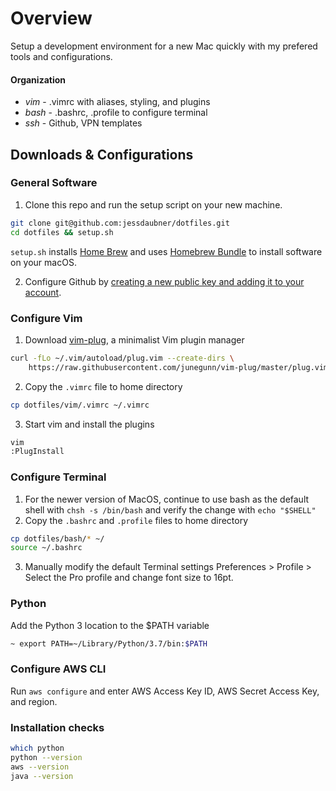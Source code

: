 # Overview
Setup a development environment for a new Mac quickly with my prefered tools and configurations.

#### Organization
* *vim* - .vimrc with aliases, styling, and plugins
* *bash* - .bashrc, .profile to configure terminal
* *ssh* - Github, VPN templates

## Downloads & Configurations

### General Software
1. Clone this repo and run the setup script on your new machine.

```bash
git clone git@github.com:jessdaubner/dotfiles.git
cd dotfiles && setup.sh
```
`setup.sh` installs [Home Brew](https://brew.sh/) and uses [Homebrew Bundle](https://github.com/Homebrew/homebrew-bundle) to install software on your macOS.

2. Configure Github by [creating a new public key and adding it to your account](https://help.github.com/articles/generating-a-new-ssh-key-and-adding-it-to-the-ssh-agent/).

### Configure Vim
1. Download [vim-plug](https://github.com/junegunn/vim-plug), a minimalist Vim plugin manager
```bash
curl -fLo ~/.vim/autoload/plug.vim --create-dirs \
    https://raw.githubusercontent.com/junegunn/vim-plug/master/plug.vim
```
2. Copy the `.vimrc` file to home directory
```bash
cp dotfiles/vim/.vimrc ~/.vimrc
```
3. Start vim and install the plugins
```bash
vim
:PlugInstall
```

### Configure Terminal
1. For the newer version of MacOS, continue to use bash as the default shell with `chsh -s /bin/bash` and verify the change with `echo "$SHELL"`
2. Copy the `.bashrc` and `.profile` files to home directory
```bash
cp dotfiles/bash/* ~/
source ~/.bashrc
```
3. Manually modify the default Terminal settings Preferences > Profile > Select the Pro profile and change font size to 16pt.

### Python
Add the Python 3 location to the $PATH variable
```bash
~ export PATH=~/Library/Python/3.7/bin:$PATH
```

### Configure AWS CLI
Run `aws configure` and enter AWS Access Key ID, AWS Secret Access Key, and region.

### Installation checks
```bash
which python
python --version
aws --version
java --version
```

